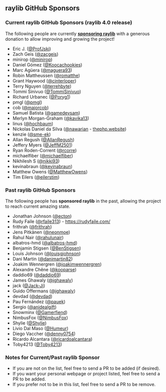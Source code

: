 ## raylib GitHub Sponsors

### Current raylib GitHub Sponsors (raylib 4.0 release)

The following people are currently [**sponsoring raylib**](https://github.com/sponsors/raysan5) with a generous donation to allow improving and growing the project!

 - Eric J. ([@ProfJski](https://github.com/ProfJski))
 - Zach Geis ([@zacgeis](https://github.com/zacgeis))
 - minirop ([@minirop](https://github.com/minirop))
 - Daniel Gómez ([@Koocachookies](https://github.com/Koocachookies))
 - Marc Agüera ([@maguera93](https://github.com/maguera93))
 - Robin Mattheussen ([@romatthe](https://github.com/romatthe))
 - Grant Haywood ([@cinterloper](https://github.com/cinterloper))
 - Terry Nguyen ([@terrehbyte](https://github.com/terrehbyte))
 - Tommi Sinivuo ([@TommiSinivuo](https://github.com/TommiSinivuo))
 - Richard Urbanec ([@Poryg1](https://github.com/Poryg1))
 - pmgl ([@pmgl](https://github.com/pmgl))
 - cob ([@majorcob](https://github.com/majorcob))
 - Samuel Batista ([@gamedevsam](https://github.com/gamedevsam))
 - Merlyn Morgan-Graham ([@kavika13](https://github.com/kavika13))
 - linus ([@hochbaum](https://github.com/hochbaum))
 - Níckolas Daniel da Silva ([@nawarian](https://github.com/nawarian) - [thephp.website](https://thephp.website/))
 - kenzie ([@sme-ek](https://github.com/sme-ek))
 - Allan Regush ([@AllanRegush](https://github.com/AllanRegush))
 - Jeffery Myers ([@JeffM2501](https://github.com/ProfJski))
 - Ryan Roden-Corrent ([@rcorre](https://github.com/ProfJski))
 - michaelfiber ([@michaelfiber](https://github.com/ProfJski))
 - Nikhilesh S ([@nikki93](https://github.com/ProfJski))
 - kevinabraun ([@kevinabraun](https://github.com/ProfJski))
 - Matthew Owens ([@MatthewOwens](https://github.com/ProfJski))
 - Tim Eilers ([@eilerstim](https://github.com/ProfJski))

### Past raylib GitHub Sponsors

The following people has **sponsored raylib** in the past, allowing the project to reach current amazing state.

 - Jonathan Johnson ([@ecton](https://github.com/ecton))
 - Rudy Faile ([@rfaile313](https://github.com/rfaile313)) - https://rudyfaile.com/
 - frithrah ([@frithrah](https://github.com/frithrah))
 - Jens Pitkänen ([@neonmoe](https://github.com/neonmoe))
 - Rahul Nair ([@rahulunair](https://github.com/rahulunair)) 
 - albatros-hmd ([@albatros-hmd](https://github.com/albatros-hmd))
 - Benjamin Stigsen ([@BenStigsen](https://github.com/BenStigsen))
 - Louis Johnson ([@louisgjohnson](https://github.com/louisgjohnson))
 - Dani Martin ([@danimartin82](https://github.com/danimartin82))
 - Joakim Wennergren ([@joakimwennergren](https://github.com/joakimwennergren))
 - Alexandre Chêne ([@kooparse](https://github.com/kooparse))
 - daddio69 ([@daddio69](https://github.com/daddio69))
 - James Ghawaly ([@jghawaly](https://github.com/jghawaly))
 - jack ([@Jack-Ji](https://github.com/Jack-Ji))
 - Guido Offermans ([@jghawaly](https://github.com/GuidoOffermans))
 - devdad ([@devdad](https://github.com/devdad))
 - Pau Fernández ([@pauek](https://github.com/pauek))
 - Sergio ([@anidealgift](https://github.com/anidealgift))
 - Snowminx ([@Gamerfiend](https://github.com/Gamerfiend))
 - NimbusFox ([@NimbusFox](https://github.com/NimbusFox))
 - Shylie ([@Shylie](https://github.com/Shylie))
 - Livio Dal Maso ([@Humeur](https://github.com/Humeur))
 - Diego Vaccher ([@denny0754](https://github.com/denny0754))
 - Ricardo Alcantara ([@ricardoalcantara](https://github.com/ricardoalcantara))
 - Toby4213 ([@Toby4213](https://github.com/Toby4213))

### Notes for Current/Past raylib Sponsor

 - If you are not on the list, feel free to send a PR to be added (if desired).
 - If you want your personal webpage or project listed, feel free to send a PR to be added.
 - If you prefer not to be in this list, feel free to send a PR to be remove.

